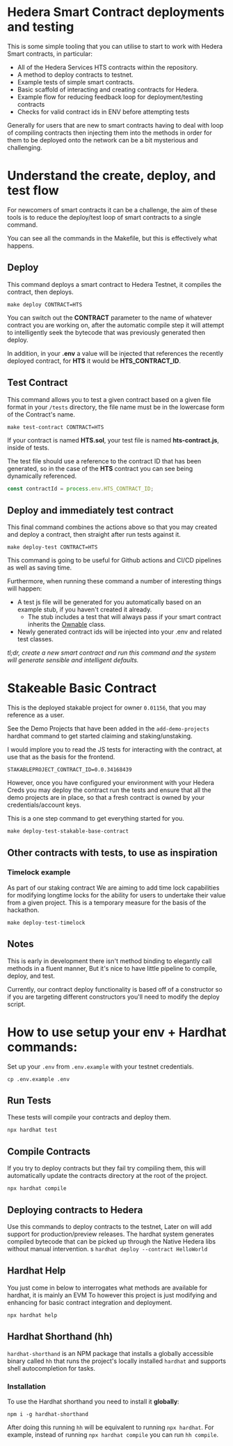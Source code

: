 # Hedera Smart Contract deployments and testing

This is some simple tooling that you can utilise to start to work with Hedera Smart contracts, in particular:

- All of the Hedera Services HTS contracts within the repository.
- A method to deploy contracts to testnet.
- Example tests of simple smart contracts.
- Basic scaffold of interacting and creating contracts for Hedera.
- Example flow for reducing feedback loop for deployment/testing contracts
- Checks for valid contract ids in ENV before attempting tests

Generally for users that are new to smart contracts having to deal with loop of compiling contracts then injecting them into the methods in order for them to be deployed onto the network can be a bit mysterious and challenging.

# Understand the create, deploy, and test flow

For newcomers of smart contracts it can be a challenge, the aim of these tools is to reduce the deploy/test loop of smart contracts to a single command.

You can see all the commands in the Makefile, but this is effectively what happens.

## Deploy

This command deploys a smart contract to Hedera Testnet, it compiles the contract, then deploys.

```
make deploy CONTRACT=HTS
```

You can switch out the **CONTRACT** parameter to the name of whatever contract you are working on, after the automatic compile step it will attempt to intelligently seek the bytecode that was previously generated then deploy.

In addition, in your **.env** a value will be injected that references the recently deployed contract, for **HTS** it would be **HTS_CONTRACT_ID**.

## Test Contract

This command allows you to test a given contract based on a given file format in your `/tests` directory, the file name must be in the lowercase form of the Contract's name.

```
make test-contract CONTRACT=HTS
```

If your contract is named **HTS.sol**, your test file is named **hts-contract.js**, inside of tests.

The test file should use a reference to the contract ID that has been generated, so in the case of the **HTS** contract you can see being dynamically referenced.

```javascript
const contractId = process.env.HTS_CONTRACT_ID;
```

## Deploy and immediately test contract

This final command combines the actions above so that you may created and deploy a contract, then straight after run tests against it.

```
make deploy-test CONTRACT=HTS
```

This command is going to be useful for Github actions and CI/CD pipelines as well as saving time.

Furthermore, when running these command a number of interesting things will happen:

- A test js file will be generated for you automatically based on an example stub, if you haven't created it already.
  - The stub includes a test that will always pass if your smart contract inherits the [Ownable](https://github.com/OpenZeppelin/openzeppelin-contracts/blob/master/contracts/access/Ownable.sol) class.
- Newly generated contract ids will be injected into your .env and related test classes.

*tl;dr, create a new smart contract and run this command and the system will generate sensible and intelligent defaults.*

# Stakeable Basic Contract

This is the deployed stakable project for owner `0.01156`, that you may reference as a user.

See the Demo Projects that have been added in the `add-demo-projects` hardhat command to get started claiming and staking/unstaking.

I would implore you to read the JS tests for interacting with the contract, at use that as the basis for the frontend.

```
STAKABLEPROJECT_CONTRACT_ID=0.0.34168439
```

However, once you have configured your environment with your Hedera Creds you may deploy the contract run the tests and ensure that all the demo projects are in place, so that a fresh contract is owned by your credentials/account keys.

This is a one step command to get everything started for you.

```
make deploy-test-stakable-base-contract
```

## Other contracts with tests, to use as inspiration

### Timelock example

As part of our staking contract We are aiming to add time lock capabilities for modifying longtime locks for the ability for users to undertake their value from a given project. This is a temporary measure for the basis of the hackathon.

```
make deploy-test-timelock
```

## Notes

This is early in development there isn't method binding to elegantly call methods in a fluent manner, But it's nice to have little pipeline to compile, deploy, and test.

Currently, our contract deploy functionality is based off of a constructor so if you are targeting different constructors you'll need to modify the deploy script.

# How to use setup your env + Hardhat commands:

Set up your `.env` from `.env.example` with your testnet credentials.

`cp .env.example .env`

## Run Tests

These tests will compile your contracts and deploy them.

`npx hardhat test`

## Compile Contracts

If you try to deploy contracts but they fail try compiling them, this will automatically update the contracts directory at the root of the project.

`npx hardhat compile`

## Deploying contracts to Hedera

Use this commands to deploy contracts to the testnet, Later on will add support for production/preview releases. The hardhat system generates compiled bytecode that can be picked up through the Native Hedera libs without manual intervention.
s
`hardhat deploy --contract HelloWorld`

## Hardhat Help

You just come in below to interrogates what methods are available for hardhat, it is mainly an EVM To however this project is just modifying and enhancing for basic contract integration and deployment.

```
npx hardhat help
```

## Hardhat Shorthand (hh)

`hardhat-shorthand` is an NPM package that installs a globally accessible binary called `hh` that runs the project's locally installed `hardhat` and supports shell autocompletion for tasks.

### Installation

To use the Hardhat shorthand you need to install it **globally**:

```
npm i -g hardhat-shorthand
```

After doing this running `hh` will be equivalent to running `npx hardhat`. For example, instead of running `npx hardhat compile` you can run `hh compile`.
